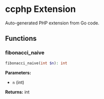 # ccphp Extension

Auto-generated PHP extension from Go code.

## Functions

### fibonacci_naive

```php
fibonacci_naive(int $n): int
```

**Parameters:**

- `n` (int)

**Returns:** int


